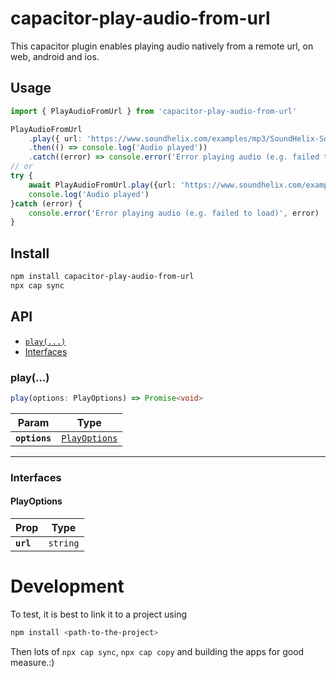 # capacitor-play-audio-from-url

This capacitor plugin enables playing audio natively from a remote url, 
on web, android and ios.

## Usage

```typescript
import { PlayAudioFromUrl } from 'capacitor-play-audio-from-url'

PlayAudioFromUrl
    .play({ url: 'https://www.soundhelix.com/examples/mp3/SoundHelix-Song-1.mp3' })
    .then(() => console.log('Audio played'))
    .catch((error) => console.error('Error playing audio (e.g. failed to load)', error));
// or
try {
    await PlayAudioFromUrl.play({url: 'https://www.soundhelix.com/examples/mp3/SoundHelix-Song-1.mp3'})
    console.log('Audio played')
}catch (error) {
    console.error('Error playing audio (e.g. failed to load)', error)
}
```

## Install

```bash
npm install capacitor-play-audio-from-url
npx cap sync
```

## API

<docgen-index>

* [`play(...)`](#play)
* [Interfaces](#interfaces)

</docgen-index>

<docgen-api>
<!--Update the source file JSDoc comments and rerun docgen to update the docs below-->

### play(...)

```typescript
play(options: PlayOptions) => Promise<void>
```

| Param         | Type                                                |
| ------------- | --------------------------------------------------- |
| **`options`** | <code><a href="#playoptions">PlayOptions</a></code> |

--------------------


### Interfaces


#### PlayOptions

| Prop      | Type                |
| --------- | ------------------- |
| **`url`** | <code>string</code> |

</docgen-api>


# Development

To test, it is best to link it to a project using
```bash
npm install <path-to-the-project>
```
Then lots of `npx cap sync`, `npx cap copy` and building the apps for good measure.:)